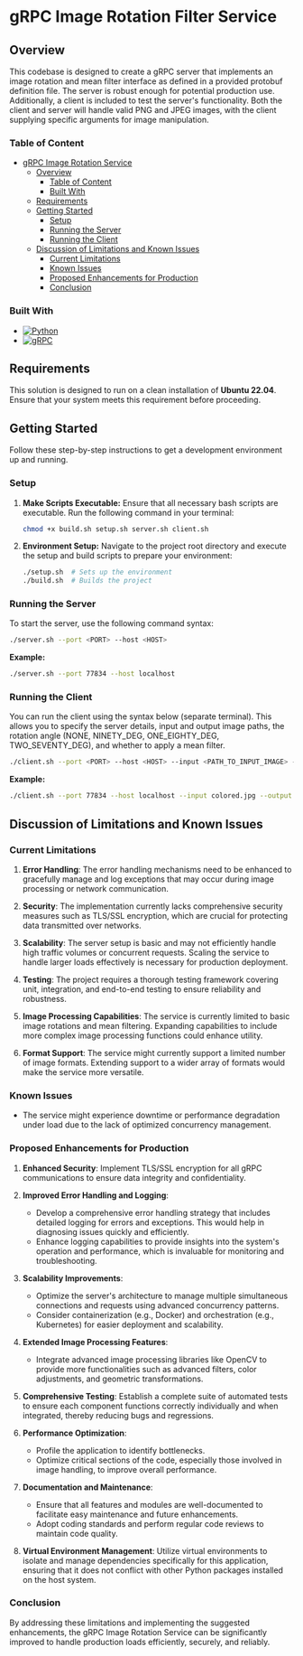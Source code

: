 # gRPC Image Rotation Filter Service


## Overview

This codebase is designed to create a gRPC server that implements an image rotation and mean filter interface as defined in a provided protobuf definition file. The server is robust enough for potential production use. Additionally, a client is included to test the server's functionality. Both the client and server will handle valid PNG and JPEG images, with the client supplying specific arguments for image manipulation.

### Table of Content
- [gRPC Image Rotation Service](#grpc-image-rotation-service)
  - [Overview](#overview)
    - [Table of Content](#table-of-content)
    - [Built With](#built-with)
  - [Requirements](#requirements)
  - [Getting Started](#getting-started)
    - [Setup](#setup)
    - [Running the Server](#running-the-server)
    - [Running the Client](#running-the-client)
  - [Discussion of Limitations and Known Issues](#discussion-of-limitations-and-known-issues)
    - [Current Limitations](#current-limitations)
    - [Known Issues](#known-issues)
    - [Proposed Enhancements for Production](#proposed-enhancements-for-production)
    - [Conclusion](#conclusion)
  
### Built With


* [![Python][Python]][Python-url]
* [![gRPC][gRPC]][gRPC-url]


## Requirements
This solution is designed to run on a clean installation of **Ubuntu 22.04**. Ensure that your system meets this requirement before proceeding.

## Getting Started
Follow these step-by-step instructions to get a development environment up and running.

### Setup

1. **Make Scripts Executable:**
   Ensure that all necessary bash scripts are executable. Run the following command in your terminal:

    ```bash
    chmod +x build.sh setup.sh server.sh client.sh
    ```

2. **Environment Setup:**
   Navigate to the project root directory and execute the setup and build scripts to prepare your environment:

    ```bash
    ./setup.sh  # Sets up the environment
    ./build.sh  # Builds the project
    ```

### Running the Server

To start the server, use the following command syntax:

```bash
./server.sh --port <PORT> --host <HOST>
```

**Example:**

```bash
./server.sh --port 77834 --host localhost
```

### Running the Client

You can run the client using the syntax below (separate terminal). This allows you to specify the server details, input and output image paths, the rotation angle (NONE, NINETY_DEG, ONE_EIGHTY_DEG, TWO_SEVENTY_DEG), and whether to apply a mean filter.

```bash
./client.sh --port <PORT> --host <HOST> --input <PATH_TO_INPUT_IMAGE> --output <PATH_TO_OUTPUT_IMAGE> --rotate <ROTATION> --mean
```

**Example:**

```bash
./client.sh --port 77834 --host localhost --input colored.jpg --output output.jpg --rotate NINETY_DEG --mean
```

## Discussion of Limitations and Known Issues

### Current Limitations
1. **Error Handling**: The error handling mechanisms need to be enhanced to gracefully manage and log exceptions that may occur during image processing or network communication.

2. **Security**: The implementation currently lacks comprehensive security measures such as TLS/SSL encryption, which are crucial for protecting data transmitted over networks.

3. **Scalability**: The server setup is basic and may not efficiently handle high traffic volumes or concurrent requests. Scaling the service to handle larger loads effectively is necessary for production deployment.

4. **Testing**: The project requires a thorough testing framework covering unit, integration, and end-to-end testing to ensure reliability and robustness.

5. **Image Processing Capabilities**: The service is currently limited to basic image rotations and mean filtering. Expanding capabilities to include more complex image processing functions could enhance utility.

6. **Format Support**: The service might currently support a limited number of image formats. Extending support to a wider array of formats would make the service more versatile.

### Known Issues
- The service might experience downtime or performance degradation under load due to the lack of optimized concurrency management.

### Proposed Enhancements for Production

1. **Enhanced Security**: Implement TLS/SSL encryption for all gRPC communications to ensure data integrity and confidentiality.

2. **Improved Error Handling and Logging**: 
   - Develop a comprehensive error handling strategy that includes detailed logging for errors and exceptions. This would help in diagnosing issues quickly and efficiently.
   - Enhance logging capabilities to provide insights into the system's operation and performance, which is invaluable for monitoring and troubleshooting.

3. **Scalability Improvements**:
   - Optimize the server's architecture to manage multiple simultaneous connections and requests using advanced concurrency patterns.
   - Consider containerization (e.g., Docker) and orchestration (e.g., Kubernetes) for easier deployment and scalability.

4. **Extended Image Processing Features**:
   - Integrate advanced image processing libraries like OpenCV to provide more functionalities such as advanced filters, color adjustments, and geometric transformations.

5. **Comprehensive Testing**: Establish a complete suite of automated tests to ensure each component functions correctly individually and when integrated, thereby reducing bugs and regressions.

6. **Performance Optimization**: 
   - Profile the application to identify bottlenecks.
   - Optimize critical sections of the code, especially those involved in image handling, to improve overall performance.

7. **Documentation and Maintenance**:
   - Ensure that all features and modules are well-documented to facilitate easy maintenance and future enhancements.
   - Adopt coding standards and perform regular code reviews to maintain code quality.
  
8. **Virtual Environment Management**: Utilize virtual environments to isolate and manage dependencies specifically for this application, ensuring that it does not conflict with other Python packages installed on the host system.

### Conclusion
By addressing these limitations and implementing the suggested enhancements, the gRPC Image Rotation Service can be significantly improved to handle production loads efficiently, securely, and reliably. 











<!-- MARKDOWN LINKS & IMAGES -->
<!-- https://www.markdownguide.org/basic-syntax/#reference-style-links -->

[python-url]: https://www.python.org/
[python]: https://img.shields.io/badge/python-3670A0?style=for-the-badge&logo=python&logoColor=ffdd54
[grpc]: https://img.shields.io/badge/powered_by-gRPC-green?labelColor=red
[grpc-url]: https://grpc.io/
